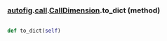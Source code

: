 ### [autofig](autofig.md).[call](autofig.call.md).[CallDimension](autofig.call.CallDimension.md).to_dict (method)


```py

def to_dict(self)

```


